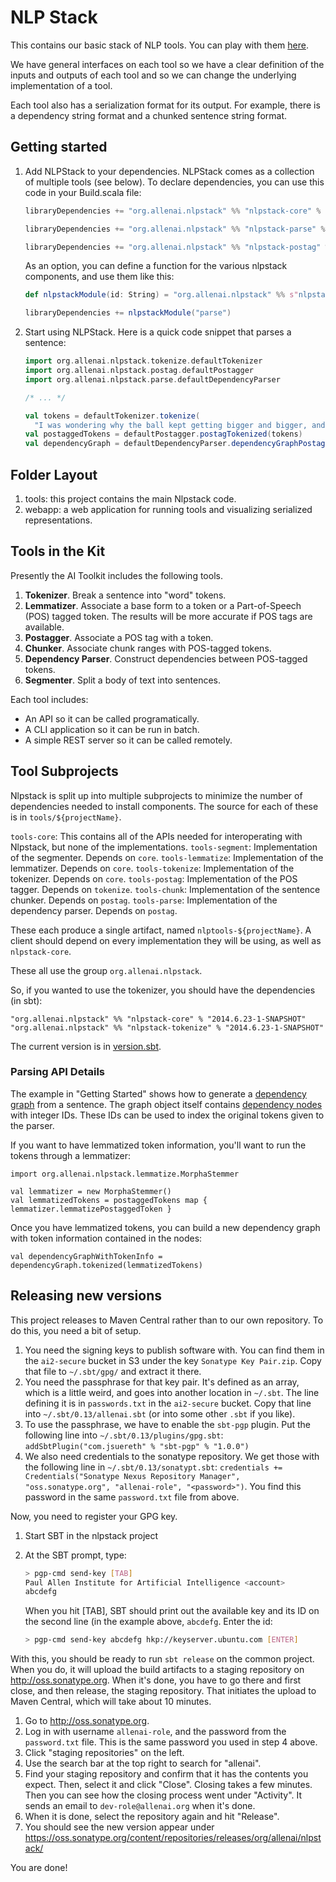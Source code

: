 # NLP Stack

This contains our basic stack of NLP tools. You can play with them [here](http://nlpstack.dev.allenai.org:8062/tools.html).

We have general interfaces on each tool so we have a clear definition of the
inputs and outputs of each tool and so we can change the underlying
implementation of a tool.

Each tool also has a serialization format for its output.  For example, there
is a dependency string format and a chunked sentence string format.

## Getting started

1.  Add NLPStack to your dependencies. NLPStack comes as a collection of multiple tools (see below). To declare dependencies, you can use this code in your Build.scala file:

    ```scala
    libraryDependencies += "org.allenai.nlpstack" %% "nlpstack-core" % "0.x"

    libraryDependencies += "org.allenai.nlpstack" %% "nlpstack-parse" % "0.x"

    libraryDependencies += "org.allenai.nlpstack" %% "nlpstack-postag" % "0.x"
    ```
    As an option, you can define a function for the various nlpstack components, and use them like this:
    ```scala
    def nlpstackModule(id: String) = "org.allenai.nlpstack" %% s"nlpstack-${id}" % "0.x"

    libraryDependencies += nlpstackModule("parse")
    ```

2.  Start using NLPStack. Here is a quick code snippet that parses a sentence:

    ```scala
    import org.allenai.nlpstack.tokenize.defaultTokenizer
    import org.allenai.nlpstack.postag.defaultPostagger
    import org.allenai.nlpstack.parse.defaultDependencyParser

    /* ... */

    val tokens = defaultTokenizer.tokenize(
      "I was wondering why the ball kept getting bigger and bigger, and then it hit me.")
    val postaggedTokens = defaultPostagger.postagTokenized(tokens)
    val dependencyGraph = defaultDependencyParser.dependencyGraphPostagged(postaggedTokens)
    ```

## Folder Layout

1.  tools: this project contains the main Nlpstack code.
2.  webapp: a web application for running tools and visualizing serialized
    representations.

## Tools in the Kit

Presently the AI Toolkit includes the following tools.

1.  **Tokenizer**.  Break a sentence into "word" tokens.
2.  **Lemmatizer**.  Associate a base form to a token or a Part-of-Speech (POS) tagged token.  The results will be more accurate if POS tags are available.
3.  **Postagger**.  Associate a POS tag with a token.
4.  **Chunker**.  Associate chunk ranges with POS-tagged tokens.
5.  **Dependency Parser**.  Construct dependencies between POS-tagged tokens.
6.  **Segmenter**.  Split a body of text into sentences.

Each tool includes:

* An API so it can be called programatically.
* A CLI application so it can be run in batch.
* A simple REST server so it can be called remotely.

## Tool Subprojects

Nlpstack is split up into multiple subprojects to minimize the number of
dependencies needed to install components. The source for each of these is in
`tools/${projectName}`.

`tools-core`: This contains all of the APIs needed for interoperating with Nlpstack, but none of the implementations.
`tools-segment`: Implementation of the segmenter. Depends on `core`.
`tools-lemmatize`: Implementation of the lemmatizer. Depends on `core`.
`tools-tokenize`: Implementation of the tokenizer. Depends on `core`.
`tools-postag`: Implementation of the POS tagger. Depends on `tokenize`.
`tools-chunk`: Implementation of the sentence chunker. Depends on `postag`.
`tools-parse`: Implementation of the dependency parser. Depends on `postag`.

These each produce a single artifact, named `nlptools-${projectName}`.
A client should depend on every implementation they will be using, as well as `nlpstack-core`.

These all use the group `org.allenai.nlpstack`.

So, if you wanted to use the tokenizer, you should have the dependencies (in sbt):

```
"org.allenai.nlpstack" %% "nlpstack-core" % "2014.6.23-1-SNAPSHOT"
"org.allenai.nlpstack" %% "nlpstack-tokenize" % "2014.6.23-1-SNAPSHOT"
```

The current version is in [version.sbt](version.sbt).

### Parsing API Details

The example in "Getting Started" shows how to generate a
[dependency graph](https://github.com/allenai/nlpstack/blob/master/tools/core/src/main/scala/org/allenai/nlpstack/core/parse/graph/DependencyGraph.scala)
from a sentence. The graph object itself contains [dependency nodes](https://github.com/allenai/nlpstack/blob/master/tools/core/src/main/scala/org/allenai/nlpstack/core/parse/graph/DependencyNode.scala)
with integer IDs. These IDs can be used to index the original tokens given to the parser.

If you want to have lemmatized token information, you'll want to run the tokens through a lemmatizer:
```
import org.allenai.nlpstack.lemmatize.MorphaStemmer

val lemmatizer = new MorphaStemmer()
val lemmatizedTokens = postaggedTokens map { lemmatizer.lemmatizePostaggedToken }
```

Once you have lemmatized tokens, you can build a new dependency graph with token information contained in the nodes:
```
val dependencyGraphWithTokenInfo = dependencyGraph.tokenized(lemmatizedTokens)
```

## Releasing new versions

This project releases to Maven Central rather than to our own repository. To do this, you need a bit of setup.

 1. You need the signing keys to publish software with. You can find them in the `ai2-secure` bucket in S3 under the key `Sonatype Key Pair.zip`. Copy that file to `~/.sbt/gpg/` and extract it there.
 2. You need the passphrase for that key pair. It's defined as an array, which is a little weird, and goes into another location in `~/.sbt`. The line defining it is in `passwords.txt` in the `ai2-secure` bucket. Copy that line into `~/.sbt/0.13/allenai.sbt` (or into some other `.sbt` if you like).
 3. To use the passphrase, we have to enable the `sbt-pgp` plugin. Put the following line into `~/.sbt/0.13/plugins/gpg.sbt`: `addSbtPlugin("com.jsuereth" % "sbt-pgp" % "1.0.0")`
 4. We also need credentials to the sonatype repository. We get those with the following line in `~/.sbt/0.13/sonatypt.sbt`: `credentials += Credentials("Sonatype Nexus Repository Manager", "oss.sonatype.org", "allenai-role", "<password>")`. You find this password in the same `password.txt` file from above.

Now, you need to register your GPG key.

1. Start SBT in the nlpstack project
2. At the SBT prompt, type:

   ```bash
   > pgp-cmd send-key [TAB]
   Paul Allen Institute for Artificial Intelligence <account>
   abcdefg
   ```
 
   When you hit [TAB], SBT should print out the available key and its ID on the second line (in the example above, `abcdefg`. Enter the id:
 
   ```bash
   > pgp-cmd send-key abcdefg hkp://keyserver.ubuntu.com [ENTER]
   ```

With this, you should be ready to run `sbt release` on the common project. When you do, it will upload the build artifacts to a staging repository on http://oss.sonatype.org. When it's done, you have to go there and first close, and then release, the staging repository. That initiates the upload to Maven Central, which will take about 10 minutes.

 1. Go to http://oss.sonatype.org.
 2. Log in with username `allenai-role`, and the password from the `password.txt` file. This is the same password you used in step 4 above.
 3. Click "staging repositories" on the left.
 4. Use the search bar at the top right to search for "allenai".
 5. Find your staging repository and confirm that it has the contents you expect. Then, select it and click "Close". Closing takes a few minutes. Then you can see how the closing process went under "Activity". It sends an email to `dev-role@allenai.org` when it's done.
 6. When it is done, select the repository again and hit "Release".
 7. You should see the new version appear under https://oss.sonatype.org/content/repositories/releases/org/allenai/nlpstack/

You are done!

